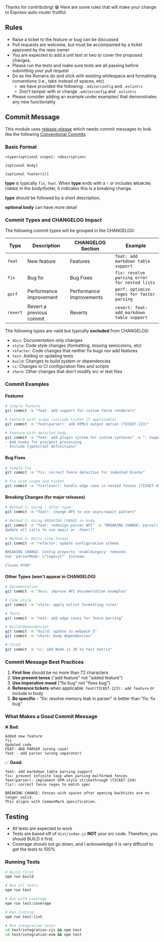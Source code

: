 
Thanks for contributing! 😁 Here are some rules that will make your change to
Express-auto-router fruitful.

## Rules

- Raise a ticket to the feature or bug can be discussed
- Pull requests are welcome, but must be accompanied by a ticket approved by the repo owner
- You are expected to add a unit test or two to cover the proposed changes.
- Please run the tests and make sure tests are all passing before submitting your pull request
- Do as the Romans do and stick with existing whitespace and formatting conventions (i.e., tabs instead of spaces, etc)
  - we have provided the following: `.editorconfig` and `.eslintrc`
  - Don't tamper with or change `.editorconfig` and `.eslintrc`
- Please consider adding an example under examples/ that demonstrates any new functionality

## Commit Message

This module uses [release-please](https://github.com/googleapis/release-please) which
needs commit messages to look like the following [Conventional Commits](https://www.conventionalcommits.org/en/v1.0.0/)

### Basic Format

```
<type>[optional scope]: <description>

[optional body]

[optional footer(s)]
```

**type** is typically `fix`, `feat`. When **type** ends with a `!` or includes `BREAKING CHANGE` in the body/footer, it indicates this is a breaking change.

**type** should be followed by a short description, **<description>**

**optional body** can have more detail

### Commit Types and CHANGELOG Impact

The following commit types will be grouped in the CHANGELOG:

| Type     | Description              | CHANGELOG Section        | Example                                       |
| -------- | ------------------------ | ------------------------ | --------------------------------------------- |
| `feat`   | New feature              | Features                 | `feat: add markdown table support`            |
| `fix`    | Bug fix                  | Bug Fixes                | `fix: resolve parsing error for nested lists` |
| `perf`   | Performance improvement  | Performance Improvements | `perf: optimize regex for faster parsing`     |
| `revert` | Revert a previous commit | Reverts                  | `revert: feat: add markdown table support`    |

The following types are valid but typically **excluded** from CHANGELOG:

- `docs`: Documentation only changes
- `style`: Code style changes (formatting, missing semicolons, etc)
- `refactor`: Code changes that neither fix bugs nor add features
- `test`: Adding or updating tests
- `build`: Changes to build system or dependencies
- `ci`: Changes to CI configuration files and scripts
- `chore`: Other changes that don't modify src or test files

### Commit Examples

#### Features

```bash
# Simple feature
git commit -m "feat: add support for custom fence renderers"

# Feature with scope (include ticket if applicable)
git commit -m "feat(parser): add HTML5 output option (TICKET-123)"

# Feature with detailed body
git commit -m "feat: add plugin system for custom syntaxes" -m "- Support for registering custom parsers
- Add hooks for pre/post processing
- Include TypeScript definitions"
```

#### Bug Fixes

```bash
# Simple fix
git commit -m "fix: correct fence detection for indented blocks"

# Fix with scope and ticket
git commit -m "fix(lexer): handle edge case in nested fences (TICKET-456)"
```

#### Breaking Changes (for major releases)

```bash
# Method 1: Using ! after type
git commit -m "feat!: change API to use async/await pattern"

# Method 2: Using BREAKING CHANGE in body
git commit -m "feat: redesign parser API" -m "BREAKING CHANGE: parse() now returns a Promise instead of synchronous result.
Update all calls to use await or .then()"

# Method 3: Multi-line format
git commit -m "refactor: update configuration schema

BREAKING CHANGE: Config property 'enableLegacy' removed.
Use 'parserMode: \"legacy\"' instead.

Closes #789"
```

#### Other Types (won't appear in CHANGELOG)

```bash
# Documentation
git commit -m "docs: improve API documentation examples"

# Code style
git commit -m "style: apply eslint formatting rules"

# Tests
git commit -m "test: add edge cases for fence parsing"

# Build/Dependencies
git commit -m "build: update to webpack 5"
git commit -m "chore: bump dependencies"

# CI/CD
git commit -m "ci: add Node.js 20 to test matrix"
```

### Commit Message Best Practices

1. **First line** should be no more than 72 characters
2. **Use present tense** ("add feature" not "added feature")
3. **Use imperative mood** ("fix bug" not "fixes bug")
4. **Reference tickets** when applicable: `feat(TICKET-123): add feature` or include in body
5. **Be specific** - "fix: resolve memory leak in parser" is better than "fix: fix bug"

### What Makes a Good Commit Message

❌ **Bad:**

```
Added new feature
fix
Updated code
FEAT: ADD PARSER (wrong case)
feat - add parser (wrong separator)
```

✅ **Good:**

```
feat: add markdown table parsing support
fix: prevent infinite loop when parsing malformed fences
feat(parser): implement GFM-style strikethrough (TICKET-234)
fix!: correct fence regex to match spec

BREAKING CHANGE: Fences with spaces after opening backticks are no longer valid.
This aligns with CommonMark specification.
```

## Testing

- All tests are expected to work
- Tests are based off of `dist/index.js` **NOT** your src code. Therefore, you should BUILD it first.
- Coverage should not go down, and I acknowledge it is very difficult to get the tests to 100%

### Running Tests

```bash
# Build first
npm run build

# Run all tests
npm run test

# Run with coverage
npm run test:coverage

# Run linting
npm run test:lint

# Run integration tests
cd test/integration-cjs && npm test
cd test/integration-esm && npm test
```
